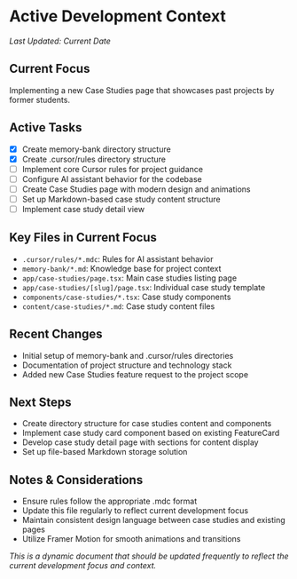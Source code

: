 # Active Development Context
*Last Updated: Current Date*

## Current Focus
Implementing a new Case Studies page that showcases past projects by former students.

## Active Tasks
- [x] Create memory-bank directory structure
- [x] Create .cursor/rules directory structure
- [ ] Implement core Cursor rules for project guidance
- [ ] Configure AI assistant behavior for the codebase
- [ ] Create Case Studies page with modern design and animations
- [ ] Set up Markdown-based case study content structure
- [ ] Implement case study detail view

## Key Files in Current Focus
- `.cursor/rules/*.mdc`: Rules for AI assistant behavior
- `memory-bank/*.md`: Knowledge base for project context
- `app/case-studies/page.tsx`: Main case studies listing page
- `app/case-studies/[slug]/page.tsx`: Individual case study template
- `components/case-studies/*.tsx`: Case study components
- `content/case-studies/*.md`: Case study content files

## Recent Changes
- Initial setup of memory-bank and .cursor/rules directories
- Documentation of project structure and technology stack
- Added new Case Studies feature request to the project scope

## Next Steps
- Create directory structure for case studies content and components
- Implement case study card component based on existing FeatureCard
- Develop case study detail page with sections for content display
- Set up file-based Markdown storage solution

## Notes & Considerations
- Ensure rules follow the appropriate .mdc format
- Update this file regularly to reflect current development focus
- Maintain consistent design language between case studies and existing pages
- Utilize Framer Motion for smooth animations and transitions

*This is a dynamic document that should be updated frequently to reflect the current development focus and context.* 